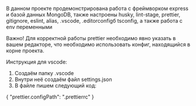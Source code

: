 В данном проекте продемонстрирована работа с фреймворком express и базой данных MongoDB,
также настроены husky, lint-stage, prettier, gitignore, eslint, alias, .vscode, .editorconfigб tsconfig,
а также работа с env переменными

<!-- "lint-staged": {
    "*.{js,jsx,ts,tsx}": "eslint --fix",
    "*.{js,jsx,ts,tsx,json,html,md,yml}": "prettier --write"
}, -->

Важно!
Для корректной работы prettier необходимо явно указать в вашем редакторе,
что необходимо использовать конфиг, находящийся в корне проекта.

Инструкция для vscode:

1. Создаём папку .vscode
2. Внутри неё создаём файл settings.json
3. В файле пишем следующий код:

{
"prettier.configPath": ".prettierrc"
}
